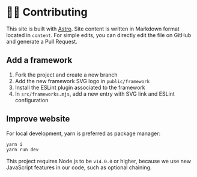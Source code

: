 # 🧑‍💻 Contributing

This site is built with [Astro](https://docs.astro.build). Site content is written in Markdown format located in `content`. For simple edits, you can directly edit the file on GitHub and generate a Pull Request.

## Add a framework

1.  Fork the project and create a new branch
2.  Add the new framework SVG logo in `public/framework`
3.  Install the ESLint plugin associated to the framework
4.  In `src/frameworks.mjs`, add a new entry with SVG link and ESLint configuration

## Improve website

For local development, yarn is preferred as package manager:

```bash
yarn i
yarn run dev
```

This project requires Node.js to be `v14.0.0` or higher, because we use new JavaScript features in our code, such as optional chaining.
